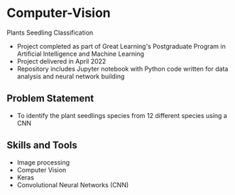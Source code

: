# Computer-Vision
Plants Seedling Classification
- Project completed as part of Great Learning's Postgraduate Program in Artificial Intelligence and Machine Learning
- Project delivered in April 2022
- Repository includes Jupyter notebook with Python code written for data analysis and neural network building
  
## Problem Statement
- To identify the plant seedlings species from 12 different species using a CNN

## Skills and Tools
- Image processing
- Computer Vision
- Keras
- Convolutional Neural Networks (CNN)
